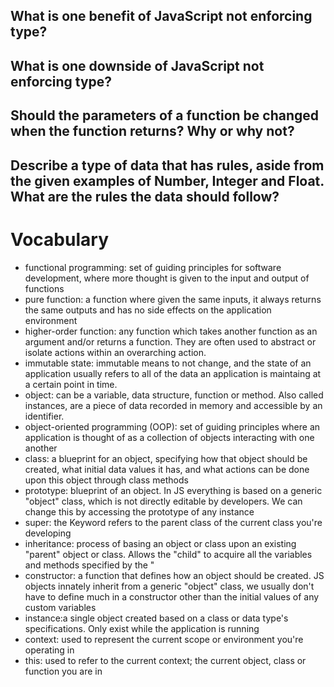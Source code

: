 ## What is one benefit of JavaScript not enforcing type?
## What is one downside of JavaScript not enforcing type?
## Should the parameters of a function be changed when the function returns? Why or why not?
## Describe a type of data that has rules, aside from the given examples of Number, Integer and Float. What are the rules the data should follow?


# Vocabulary
  * functional programming: set of guiding principles for software development, where more thought is given to the input and output of functions
  * pure function: a function where given the same inputs, it always returns the same outputs and has no side effects on the application environment
  * higher-order function: any function which takes another function as an argument and/or returns a function. They are often used to abstract or isolate actions within an overarching action.
  * immutable state: immutable means to not change, and the state of an application usually refers to all of the data an application is maintaing at a certain point in time.
  * object: can be a variable, data structure, function or method. Also called instances, are a piece of data recorded in memory and accessible by an identifier.
  * object-oriented programming (OOP): set of guiding principles where an application is thought of as a collection of objects interacting with one another
  * class: a blueprint for an object, specifying how that object should be created, what initial data values it has, and what actions can be done upon this object through class methods
  * prototype: blueprint of an object. In JS everything is based on a generic "object" class, which is not directly editable by developers. We can change this by accessing the prototype of any instance
  * super: the Keyword refers to the parent class of the current class you're developing
  * inheritance: process of basing an object or class upon an existing "parent" object or class. Allows the "child" to acquire all the variables and methods specified by the "
  * constructor: a function that defines how an object should be created. JS objects innately inherit from a generic "object" class, we usually don't have to define much in a constructor other than the initial values of any custom variables
  * instance:a single object created based on a class or data type's specifications. Only exist while the application is running
  * context: used to represent the current scope or environment you're operating in
  * this: used to refer to the current context; the current object, class or function you are in